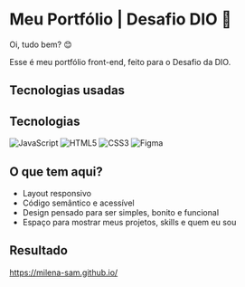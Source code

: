 # Meu Portfólio | Desafio DIO 🚀

Oi, tudo bem? 😊

Esse é meu portfólio front-end, feito para o Desafio da DIO.

## Tecnologias usadas

## Tecnologias

![JavaScript](https://img.shields.io/badge/JAVASCRIPT-black?style=for-the-badge&logo=javascript)
![HTML5](https://img.shields.io/badge/HTML5-black?style=for-the-badge&logo=html5)
![CSS3](https://img.shields.io/badge/CSS3-black?style=for-the-badge&logo=css3)
![Figma](https://img.shields.io/badge/PROTÓTIPO_NO_FIGMA-black?style=for-the-badge&logo=figma)


## O que tem aqui?

- Layout responsivo
- Código semântico e acessível
- Design pensado para ser simples, bonito e funcional  
- Espaço para mostrar meus projetos, skills e quem eu sou  

## Resultado

https://milena-sam.github.io/
